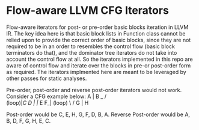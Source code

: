# Flow-aware LLVM CFG Iterators
Flow-aware iterators for post- or pre-order basic blocks iteration in LLVM IR. The key idea here is that basic block lists in Function class cannot be relied upon to provide the correct order of basic blocks, since they are not required to be in an order to resembles the control flow (basic block terminators do that), and the dominator tree iterators do not take into account the control flow at all. So the iterators implemented in this repo are aware of control flow and iterate over the blocks in pre-or post-order form as required. The iterators implmented here are meant to be leveraged by other passes for static analyses.

Pre-order, post-order and reverse post-order iterators would not work. Consider a CFG example below:
          A
          |
          B
       _ /\
(loop)|_C  D
        |  |_
        E  F_| (loop)
        \ /
         G
         |
         H
  
Post-order would be C, E, H, G, F, D, B, A.
Reverse Post-order would be A, B, D, F, G, H, E, C.
